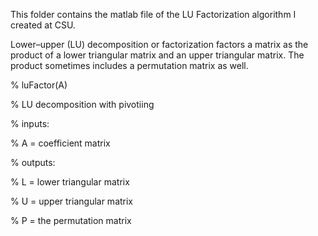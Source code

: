 This folder contains the matlab file of the LU Factorization algorithm I created at CSU.

Lower–upper (LU) decomposition or factorization factors a matrix as the product of a lower triangular matrix and an upper triangular matrix. The product sometimes includes a permutation matrix as well.

% luFactor(A)

%	LU decomposition with pivotiing

% inputs:

%	A = coefficient matrix

% outputs:

%	L = lower triangular matrix

%	U = upper triangular matrix

%   P = the permutation matrix
